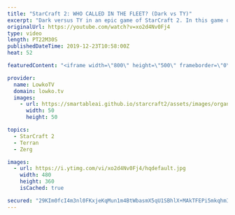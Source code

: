 ```yaml
---
title: "StarCraft 2: WHO CALLED IN THE FLEET? (Dark vs TY)"
excerpt: "Dark versus TY in an epic game of StarCraft 2. In this game of top-level StarCraft we see TY play a different approach than most Terrans do at this level. A lot of Terran players enjoy playing a late-game composition based around the Thor at the moment, but TY decides to focus on a Battlecruiser army"
originalUrl: https://youtube.com/watch?v=xo2d4Nv0Fj4
type: video
length: PT22M30S
publishedDateTime: 2019-12-23T10:58:00Z
heat: 52

featuredContent: "<iframe width=\"800\" height=\"500\" frameborder=\"0\" src=\"https://www.youtube.com/embed/xo2d4Nv0Fj4\" allow=\"accelerometer; autoplay; encrypted-media; gyroscope; picture-in-picture\" allowfullscreen></iframe>"

provider:
  name: LowkoTV
  domain: lowko.tv
  images:
    - url: https://smartableai.github.io/starcraft2/assets/images/organizations/lowko.tv-50x50.jpg
      width: 50
      height: 50

topics:
  - StarCraft 2
  - Terran
  - Zerg

images:
  - url: https://i.ytimg.com/vi/xo2d4Nv0Fj4/hqdefault.jpg
    width: 480
    height: 360
    isCached: true

secured: "29KIm0fcI4m3nl0FKxjeKqMun1m4BtWbasmX5qU1SBhlX+MAkTFEPi5mkqhmIM3/VFY0UxWyx7n7KHRukNWQDdyD3rPqyP28yefkBgS7SaFBjP30rNer3E+JQUvBTH++T7+2sQrfi+TLA6DR7YfMS/XKTp0wHthUp08VgJHVg7GH0/FDaJYOFk8oEIsK1cb0QltGamEdHsbsU7OiRtXQiDwNa8MjmBSROgv2TAI5YiTorvlpz3ncvrfzhcNGbPAz5ec+yoxMTnwfShn8mru9mna8N1/i8P6DAvpjytxB107H+IG4MKywWBgOg3UjxyluXeoLiqhW2+VUjHPRODlCXSgwBfQ9L5QaP3k3m+PWmgJzN9TwadRRrvcILkPhSIlA9lrE7eiZOBFmTPP+krJA+uTq+PlwjUhyES1V3D7+V2oWvWlYithd6r78pnU1Pgc5;TspgoakpTIsjHULald3wDA=="
---
```


